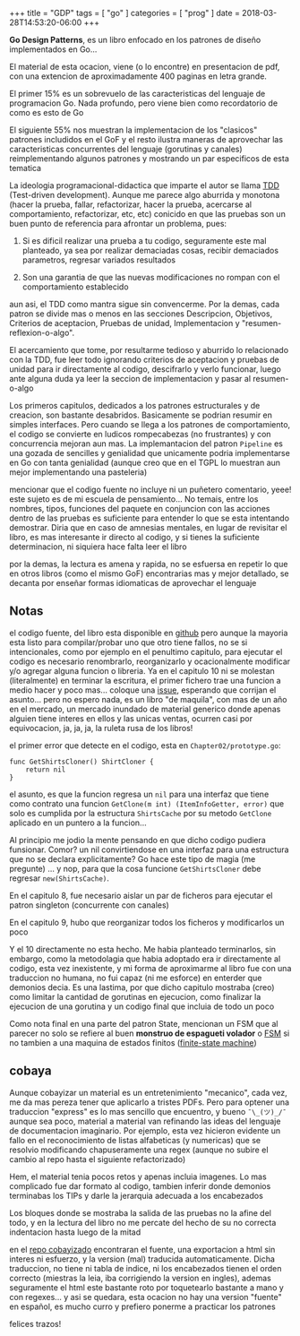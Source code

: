 +++
title      = "GDP"
tags       = [ "go" ]
categories = [ "prog" ]
date       = 2018-03-28T14:53:20-06:00
+++

**Go Design Patterns**, es un libro enfocado en los patrones de diseño
implementados en Go...

El material de esta ocacion, viene (o lo encontre) en presentacion de pdf, con
una extencion de aproximadamente 400 paginas en letra grande.

El primer 15% es un sobrevuelo de las caracteristicas del lenguaje de
programacion Go. Nada profundo, pero viene bien como recordatorio de como es
esto de Go

El siguiente 55% nos muestran la implementacion de los "clasicos" patrones
includidos en el GoF y el resto ilustra maneras de aprovechar las
caracteristicas concurrentes del lenguaje (gorutinas y canales) reimplementando
algunos patrones y mostrando un par especificos de esta tematica

La ideologia programacional-didactica que imparte el autor se llama
[TDD](https://es.wikipedia.org/wiki/Desarrollo_guiado_por_pruebas) (Test-driven
development). Aunque me parece algo aburrida y monotona (hacer la prueba,
fallar, refactorizar, hacer la prueba, acercarse al comportamiento,
refactorizar, etc, etc) conicido en que las pruebas son un buen punto de
referencia para afrontar un problema, pues:

1. Si es dificil realizar una prueba a tu codigo, seguramente este mal planteado,
   ya sea por realizar demaciadas cosas, recibir demaciados parametros, regresar
   variados resultados

2. Son una garantia de que las nuevas modificaciones no rompan con el comportamiento
   establecido

aun asi, el TDD como mantra sigue sin convencerme. Por la demas, cada patron
se divide mas o menos en las secciones Descripcion, Objetivos, Criterios de
aceptacion, Pruebas de unidad, Implementacion y "resumen-reflexion-o-algo".

El acercamiento que tome, por resultarme tedioso y aburrido lo relacionado con
la TDD, fue leer todo ignorando criterios de aceptacion y pruebas de unidad para
ir directamente al codigo, descifrarlo y verlo funcionar, luego ante alguna duda
ya leer la seccion de implementacion y pasar al resumen-o-algo

Los primeros capitulos, dedicados a los patrones estructurales y de creacion,
son bastante desabridos. Basicamente se podrian resumir en simples
interfaces. Pero cuando se llega a los patrones de comportamiento, el codigo se
convierte en ludicos rompecabezas (no frustrantes) y con concurrencia mejoran
aun mas. La implemantacion del patron `Pipeline` es una gozada de sencilles y
genialidad que unicamente podria implementarse en Go con tanta genialidad
(aunque creo que en el TGPL lo muestran aun mejor implementando una pasteleria)

mencionar que el codigo fuente no incluye ni un puñetero comentario, yeee! este
sujeto es de mi escuela de pensamiento... No temais, entre los nombres, tipos,
funciones del paquete en conjuncion con las acciones dentro de las pruebas es
suficiente para entender lo que se esta intentando demostrar. Diria que en caso
de amnesias mentales, en lugar de revisitar el libro, es mas interesante ir
directo al codigo, y si tienes la suficiente determinacion, ni siquiera hace
falta leer el libro

por la demas, la lectura es amena y rapida, no se esfuersa en repetir lo que en
otros libros (como el mismo GoF) encontrarias mas y mejor detallado, se decanta
por enseñar formas idiomaticas de aprovechar el lenguaje

## Notas

el codigo fuente, del libro esta disponible en
[github](https://github.com/PacktPublishing/Go-Design-Patterns) pero aunque la
mayoria esta listo para compilar/probar uno que otro tiene fallos, no se si
intencionales, como por ejemplo en el penultimo capitulo, para ejecutar el
codigo es necesario renombrarlo, reorganizarlo y ocacionalmente modificar y/o
agregar alguna funcion o libreria. Ya en el capitulo 10 ni se molestan
(literalmente) en terminar la escritura, el primer fichero trae una funcion a
medio hacer y poco mas... coloque una
[issue](https://github.com/PacktPublishing/Go-Design-Patterns/issues/1),
esperando que corrijan el asunto... pero no espero nada, es un libro "de
maquila", con mas de un año en el mercado, un mercado inundado de material
generico donde apenas alguien tiene interes en ellos y las unicas ventas,
ocurren casi por equivocacion, ja, ja, ja, la ruleta rusa de los libros!

el primer error que detecte en el codigo, esta en `Chapter02/prototype.go`:

```
func GetShirtsCloner() ShirtCloner {
    return nil
}
```

el asunto, es que la funcion regresa un `nil` para una interfaz que tiene como
contrato una funcion `GetClone(m int) (ItemInfoGetter, error)` que solo es
cumplida por la estructura `ShirtsCache` por su metodo `GetClone` aplicado en
un puntero a la funcion...

Al principio me jodio la mente pensando en que dicho codigo pudiera funsionar.
Comor? un nil convirtiendose en una interfaz para una estructura que no se
declara explicitamente? Go hace este tipo de magia (me pregunte) ... y nop,
para que la cosa funcione `GetShirtsCloner` debe regresar `new(ShirtsCache)`.

En el capitulo 8, fue necesario aislar un par de ficheros para ejecutar el patron
singleton (concurrente con canales)

En el capitulo 9, hubo que reorganizar todos los ficheros y modificarlos un poco

Y el 10 directamente no esta hecho. Me habia planteado terminarlos, sin embargo,
como la metodolagia que habia adoptado era ir directamente al codigo, esta vez
inexistente, y mi forma de aproximarme al libro fue con una traduccion no
humana, no fui capaz (ni me esforce) en enterder que demonios decia. Es una
lastima, por que dicho capitulo mostraba (creo) como limitar la cantidad de gorutinas
en ejecucion, como finalizar la ejecucion de una gorutina y un codigo final que
incluia de todo un poco

Como nota final en una parte del patron State, mencionan un FSM que al parecer
no solo se refiere al buen **monstruo de espagueti volador** o
[FSM](https://en.wikipedia.org/wiki/Flying_Spaghetti_Monster) si no tambien a
una maquina de estados finitos ([finite-state machine](https://es.wikipedia.org/wiki/Aut%C3%B3mata_finito))

## cobaya

Aunque cobayizar un material es un entretenimiento "mecanico", cada vez, me da
mas pereza tener que aplicarlo a tristes PDFs. Pero para optener una traduccion
"express" es lo mas sencillo que encuentro, y bueno `¯\_(ツ)_/¯` aunque sea poco, material a
material van refinando las ideas del lenguaje de documentacion
imaginario. Por ejemplo, esta vez hicieron evidente un fallo en el
reconocimiento de listas alfabeticas (y numericas) que se resolvio modificando
chapuseramente una regex (aunque no subire el cambio al repo hasta el siguiente refactorizado)

Hem, el material tenia pocos retos y apenas incluia imagenes. Lo mas complicado
fue dar formato al codigo, tambien inferir donde demonios terminabas los TIPs y
darle la jerarquia adecuada a los encabezados

Los bloques donde se mostraba la salida de las pruebas no la afine del todo, y
en la lectura del libro no me percate del hecho de su no correcta indentacion
hasta luego de la mitad

en el [repo cobayizado](https://github.com/nasciiboy/gdp) encontraran el fuente,
una exportacion a html sin interes ni esfuerzo, y la version (mal) traducida
automaticamente. Dicha traduccion, no tiene ni tabla de indice, ni los
encabezados tienen el orden correcto (miestras la leia, iba corrigiendo la
version en ingles), ademas seguramente el html este bastante
roto por toquetearlo bastante a mano y con regexes... y asi se quedara, esta
ocacion no hay una version "fuente" en español, es mucho curro y prefiero
ponerme a practicar los patrones

felices trazos!
